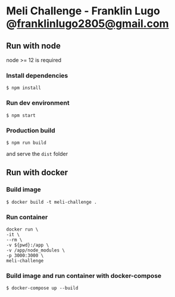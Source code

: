 # Meli Challenge - Franklin Lugo @franklinlugo2805@gmail.com

## Run with node

node >= 12 is required

### Install dependencies

`$ npm install`

### Run dev environment

`$ npm start`

### Production build

`$ npm run build`

and serve the `dist` folder

## Run with docker

### Build image

`$ docker build -t meli-challenge .`

### Run container

```
docker run \
-it \
--rm \
-v ${pwd}:/app \
-v /app/node_modules \
-p 3000:3000 \
meli-challenge
```

### Build image and run container with docker-compose

`$ docker-compose up --build`
